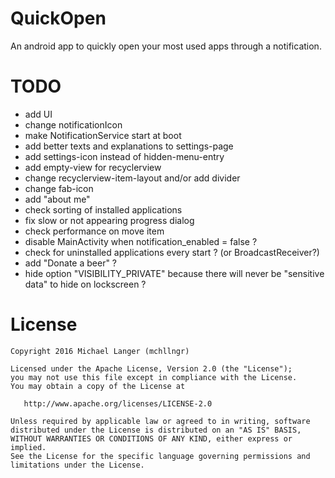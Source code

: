 # QuickOpen
An android app to quickly open your most used apps through a notification.

# TODO
- add UI
- change notificationIcon
- make NotificationService start at boot
- add better texts and explanations to settings-page
- add settings-icon instead of hidden-menu-entry
- add empty-view for recyclerview
- change recyclerview-item-layout and/or add divider
- change fab-icon
- add "about me"
- check sorting of installed applications
- fix slow or not appearing progress dialog 
- check performance on move item
- disable MainActivity when notification_enabled = false ?
- check for uninstalled applications every start ? (or BroadcastReceiver?)
- add "Donate a beer" ?
- hide option "VISIBILITY_PRIVATE" because there will never be "sensitive data" to hide on lockscreen ?

# License

```
Copyright 2016 Michael Langer (mchllngr)

Licensed under the Apache License, Version 2.0 (the "License");
you may not use this file except in compliance with the License.
You may obtain a copy of the License at

   http://www.apache.org/licenses/LICENSE-2.0

Unless required by applicable law or agreed to in writing, software
distributed under the License is distributed on an "AS IS" BASIS,
WITHOUT WARRANTIES OR CONDITIONS OF ANY KIND, either express or implied.
See the License for the specific language governing permissions and
limitations under the License.
```
